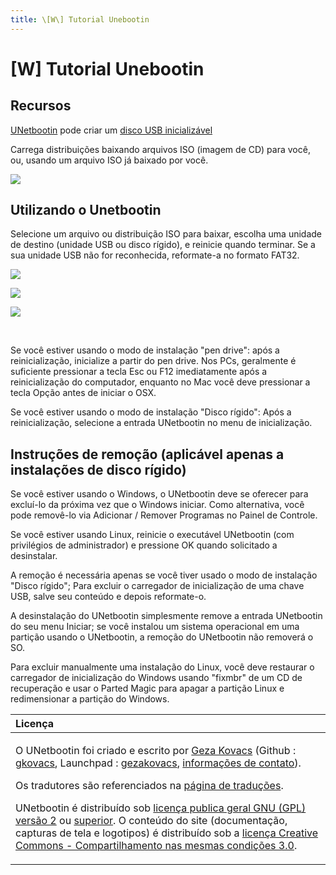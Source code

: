 ```yaml
---
title: \[W\] Tutorial Unebootin
---
```


# \[W\] Tutorial Unebootin

## Recursos <a id="recursos"></a>

​[UNetbootin](https://unetbootin.github.io/) pode criar um [disco USB inicializável](https://pt.wikipedia.org/wiki/Live_USB)​

Carrega distribuições baixando arquivos ISO \(imagem de CD\) para você, ou, usando um arquivo ISO já baixado por você.

![](https://unetbootin.github.io/screenshot1.jpg)

## Utilizando o Unetbootin <a id="utilizando-o-unetbootin"></a>

Selecione um arquivo ou distribuição ISO para baixar, escolha uma unidade de destino \(unidade USB ou disco rígido\), e reinicie quando terminar. Se a sua unidade USB não for reconhecida, reformate-a no formato FAT32.

![](https://unetbootin.github.io/screenshot2.jpg)

![](https://unetbootin.github.io/screenshot3.jpg)

![](https://unetbootin.github.io/screenshot4.jpg)

​

Se você estiver usando o modo de instalação "pen drive": após a reinicialização, inicialize a partir do pen drive. Nos PCs, geralmente é suficiente pressionar a tecla Esc ou F12 imediatamente após a reinicialização do computador, enquanto no Mac você deve pressionar a tecla Opção antes de iniciar o OSX.

Se você estiver usando o modo de instalação "Disco rígido": Após a reinicialização, selecione a entrada UNetbootin no menu de inicialização.

## Instruções de remoção \(aplicável apenas a instalações de disco rígido\) <a id="instrucoes-de-remocao-aplicavel-apenas-a-instalacoes-de-disco-rigido"></a>

Se você estiver usando o Windows, o UNetbootin deve se oferecer para excluí-lo da próxima vez que o Windows iniciar. Como alternativa, você pode removê-lo via Adicionar / Remover Programas no Painel de Controle.

Se você estiver usando Linux, reinicie o executável UNetbootin \(com privilégios de administrador\) e pressione OK quando solicitado a desinstalar.

A remoção é necessária apenas se você tiver usado o modo de instalação "Disco rígido"; Para excluir o carregador de inicialização de uma chave USB, salve seu conteúdo e depois reformate-o.

A desinstalação do UNetbootin simplesmente remove a entrada UNetbootin do seu menu Iniciar; se você instalou um sistema operacional em uma partição usando o UNetbootin, a remoção do UNetbootin não removerá o SO.

Para excluir manualmente uma instalação do Linux, você deve restaurar o carregador de inicialização do Windows usando "fixmbr" de um CD de recuperação e usar o Parted Magic para apagar a partição Linux e redimensionar a partição do Windows.

<table>
  <thead>
    <tr>
      <th style="text-align:left">Licen&#xE7;a</th>
    </tr>
  </thead>
  <tbody>
    <tr>
      <td style="text-align:left">
        <p></p>
        <p>O UNetbootin foi criado e escrito por <a href="http://www.gkovacs.com/">Geza Kovacs</a> (Github
          : <a href="http://github.com/gkovacs">gkovacs</a>, Launchpad : <a href="https://launchpad.net/~gezakovacs">gezakovacs</a>,
          <a
          href="http://wiki.ubuntu.com/GezaKovacs">informa&#xE7;&#xF5;es de contato</a>).</p>
        <p></p>
        <p>Os tradutores s&#xE3;o referenciados na <a href="https://github.com/unetbootin/unetbootin/wiki/translations">p&#xE1;gina de tradu&#xE7;&#xF5;es</a>.</p>
        <p></p>
        <p>UNetbootin &#xE9; distribu&#xED;do sob <a href="http://www.gnu.org/licenses/old-licenses/gpl-2.0.html">licen&#xE7;a publica geral GNU (GPL) vers&#xE3;o 2</a> ou
          <a
          href="http://www.gnu.org/copyleft/gpl.html">superior</a>. O conte&#xFA;do do site (documenta&#xE7;&#xE3;o, capturas
            de tela e logotipos) &#xE9; distribu&#xED;do sob a <a href="http://creativecommons.org/licenses/by-sa/3.0/">licen&#xE7;a Creative Commons - Compartilhamento nas mesmas condi&#xE7;&#xF5;es 3.0</a>.</p>
      </td>
    </tr>
  </tbody>
</table>

